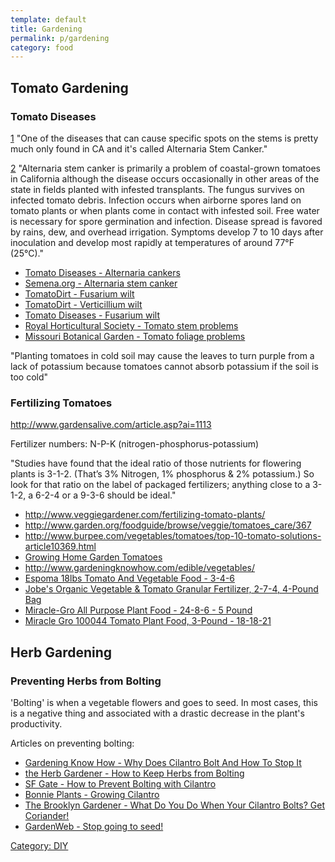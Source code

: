 ```yaml
---
template: default
title: Gardening
permalink: p/gardening
category: food
---
```


Tomato Gardening
----------------

### Tomato Diseases

[1](http://forums.gardenweb.com/forums/load/tompests/msg0422074424271.html?5) "One of the diseases that can cause specific spots on the stems is pretty much only found in CA and it's called Alternaria Stem Canker."

[2](http://www.ipm.ucdavis.edu/PMG/r783101311.html) "Alternaria stem canker is primarily a problem of coastal-grown tomatoes in California although the disease occurs occasionally in other areas of the state in fields planted with infested transplants. The fungus survives on infected tomato debris. Infection occurs when airborne spores land on tomato plants or when plants come in contact with infested soil. Free water is necessary for spore germination and infection. Disease spread is favored by rains, dew, and overhead irrigation. Symptoms develop 7 to 10 days after inoculation and develop most rapidly at temperatures of around 77°F (25°C)."

-   [Tomato Diseases - Alternaria cankers](http://tomatodiseasehelp.com/alternaria-cankers)
-   [Semena.org - Alternaria stem canker](http://www.semena.org/agro/diseases/alternaria-stem-canker-e.htm)
-   [TomatoDirt - Fusarium wilt](http://www.tomatodirt.com/fusarium-wilt.html)
-   [TomatoDirt - Verticillium wilt](http://www.tomatodirt.com/verticillium-wilt.html)
-   [Tomato Diseases - Fusarium wilt](http://tomatodiseasehelp.com/fusarium-wilt)
-   [Royal Horticultural Society - Tomato stem problems](http://rhs.org.uk/advice/profile?pid=394)
-   [Missouri Botanical Garden - Tomato foliage problems](http://www.missouribotanicalgarden.org/Portals/0/Gardening/Gardening%20Help/Visual%20Guides/Tomato%20Foliage%20Problems.pdf)

"Planting tomatoes in cold soil may cause the leaves to turn purple from a lack of potassium because tomatoes cannot absorb potassium if the soil is too cold"

### Fertilizing Tomatoes

<http://www.gardensalive.com/article.asp?ai=1113>

Fertilizer numbers: N-P-K (nitrogen-phosphorus-potassium)

"Studies have found that the ideal ratio of those nutrients for flowering plants is 3-1-2. (That’s 3% Nitrogen, 1% phosphorus & 2% potassium.) So look for that ratio on the label of packaged fertilizers; anything close to a 3-1-2, a 6-2-4 or a 9-3-6 should be ideal."

-   <http://www.veggiegardener.com/fertilizing-tomato-plants/>
-   <http://www.garden.org/foodguide/browse/veggie/tomatoes_care/367>
-   <http://www.burpee.com/vegetables/tomatoes/top-10-tomato-solutions-article10369.html>
-   [Growing Home Garden Tomatoes](http://extension.missouri.edu/p/G6461)
-   <http://www.gardeningknowhow.com/edible/vegetables/>
-   [Espoma 18lbs Tomato And Vegetable Food - 3-4-6](http://www.acehardware.com/product/index.jsp?productId=29316356)
-   [Jobe's Organic Vegetable & Tomato Granular Fertilizer, 2-7-4, 4-Pound Bag](http://www.amazon.com/Jobes-09026-Vegetable-Granular-Fertilizer/dp/B002YOJDAS/)
-   [Miracle-Gro All Purpose Plant Food - 24-8-6 - 5 Pound](http://www.amazon.com/Miracle-Gro-1001233-Purpose-Plant-Food/dp/B000P6QYJK/)
-   [Miracle Gro 100044 Tomato Plant Food, 3-Pound - 18-18-21](http://www.amazon.com/Miracle-100044-Tomato-Plant-3-Pound/dp/B004PVY3F8/)

Herb Gardening
--------------

### Preventing Herbs from Bolting

'Bolting' is when a vegetable flowers and goes to seed. In most cases, this is a negative thing and associated with a drastic decrease in the plant's productivity.

Articles on preventing bolting:

-   [Gardening Know How - Why Does Cilantro Bolt And How To Stop It](http://www.gardeningknowhow.com/edible/herbs/cilantro/cilantro-bolting.htm)
-   [the Herb Gardener - How to Keep Herbs from Bolting](http://theherbgardener.blogspot.com/2010/05/how-to-keep-plants-from-bolting.html)
-   [SF Gate - How to Prevent Bolting with Cilantro](http://homeguides.sfgate.com/prevent-bolting-cilantro-72765.html)
-   [Bonnie Plants - Growing Cilantro](http://bonnieplants.com/growing/growing-cilantro/)
-   [The Brooklyn Gardener - What Do You Do When Your Cilantro Bolts? Get Coriander!](http://shoutitfromtherooftops.wordpress.com/2009/08/01/what-do-you-do-when-your-cilantro-bolts-get-coriander/)
-   [GardenWeb - Stop going to seed!](http://forums.gardenweb.com/forums/load/herbs/msg0711370130137.html)

[Category: DIY](/Category:_DIY "wikilink")
